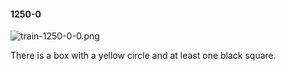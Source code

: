 #### 1250-0
![train-1250-0-0.png](https://github.com/lil-lab/nlvr/raw/master/nlvr/train/images/6/train-1250-0-0.png "train-1250-0-0.png")

There is a box with a yellow circle and at least one black square.